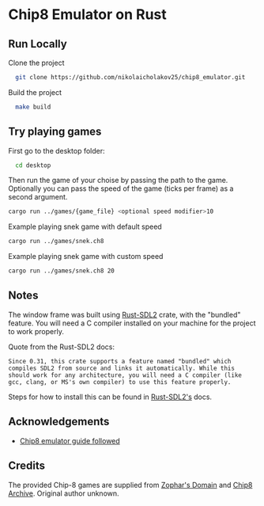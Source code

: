 # Chip8 Emulator on Rust


## Run Locally

Clone the project

```bash
  git clone https://github.com/nikolaicholakov25/chip8_emulator.git
```

Build the project

```bash
  make build
```
## Try playing games

First go to the desktop folder:

```bash
  cd desktop
```

Then run the game of your choise by passing the path to the game.
Optionally you can pass the speed of the game (ticks per frame) as a second argument.

```bash
cargo run ../games/{game_file} <optional speed modifier>10
```

Example playing snek game with default speed

```bash
cargo run ../games/snek.ch8
```

Example playing snek game with custom speed

```bash
cargo run ../games/snek.ch8 20
```


## Notes

The window frame was built using [Rust-SDL2](https://docs.rs/crate/sdl2/0.37.0) crate, with the "bundled" feature. You will need a C compiler installed on your machine for the project to work properly.

Quote from the Rust-SDL2 docs:

`Since 0.31, this crate supports a feature named "bundled" which compiles SDL2 from source and links it automatically. While this should work for any architecture, you will need a C compiler (like gcc, clang, or MS's own compiler) to use this feature properly.`

Steps for how to install this can be found in [Rust-SDL2's](https://docs.rs/crate/sdl2/0.37.0) docs.

## Acknowledgements

 - [Chip8 emulator guide followed](https://github.com/aquova/chip8-book)

## Credits
The provided Chip-8 games are supplied from [Zophar's Domain](https://www.zophar.net/pdroms/chip8/chip-8-games-pack.html) and [Chip8 Archive](https://johnearnest.github.io/chip8Archive/?sort=platform#chip8). Original author unknown.
